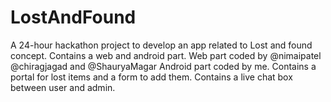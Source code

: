 # LostAndFound
A 24-hour hackathon project to develop an app related to Lost and found concept. 
Contains a web and android part.
Web part coded by @nimaipatel @chiragjagad and @ShauryaMagar
Android part coded by me.
Contains a portal for lost items and a form to add them.
Contains a live chat box between user and admin.
